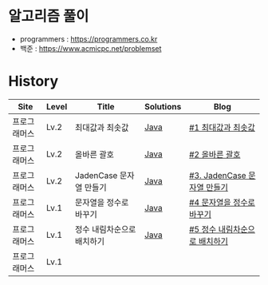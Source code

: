 # 알고리즘 풀이
- programmers : https://programmers.co.kr
- 백준 : https://www.acmicpc.net/problemset

# History
|Site|Level|Title|Solutions|Blog|
|----|-----|------|--------|---------|
|프로그래머스|Lv.2|최대값과 최솟값|[Java](https://github.com/comsuter/algorithm/blob/main/programmers/GetMinMaxString.java)|[#1 최대값과 최솟값](https://devpad.tistory.com/173)|
|프로그래머스|Lv.2|올바른 괄호|[Java](https://github.com/comsuter/algorithm/blob/main/programmers/CorrectParentheses.java)|[#2 올바른 괄호](https://devpad.tistory.com/174)|
|프로그래머스|Lv.2|JadenCase 문자열 만들기|[Java](https://github.com/comsuter/algorithm/blob/main/programmers/JadenCase.java)|[#3. JadenCase 문자열 만들기](https://devpad.tistory.com/176)|
|프로그래머스|Lv.1|문자열을 정수로 바꾸기|[Java](https://github.com/comsuter/algorithm/blob/main/programmers/ConvertStringToInteger.java)|[#4 문자열을 정수로 바꾸기](https://devpad.tistory.com/178)|
|프로그래머스|Lv.1|정수 내림차순으로 배치하기|[Java](https://github.com/comsuter/algorithm/blob/main/programmers/DescendingInteger.java)|[#5 정수 내림차순으로 배치하기](https://devpad.tistory.com/182)|
|프로그래머스|Lv.1|||


